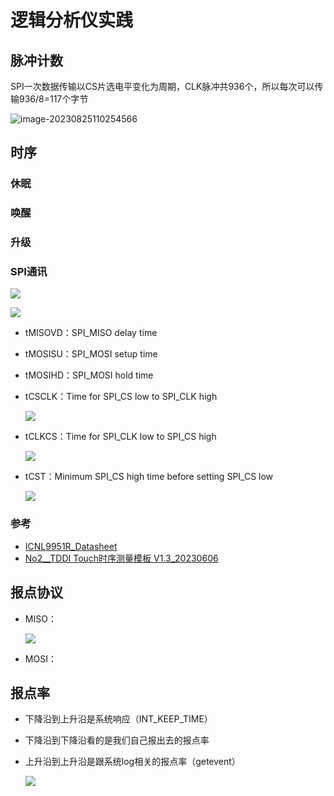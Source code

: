# 逻辑分析仪实践

## 脉冲计数

SPI一次数据传输以CS片选电平变化为周期，CLK脉冲共936个，所以每次可以传输936/8=117个字节

![image-20230825110254566](https://cdn.jsdelivr.net/gh/mrcq/Image@main/image-20230825110254566.png)

## 时序

### 休眠

### 唤醒

### 升级

### SPI通讯

![](https://cdn.jsdelivr.net/gh/mrcq/Image@main/image-20230914165345015.png)

![](https://cdn.jsdelivr.net/gh/mrcq/Image@main/image-20230914171117631.png)

- tMISOVD：SPI_MISO delay time

- tMOSISU：SPI_MOSI setup time

- tMOSIHD：SPI_MOSI hold time

- tCSCLK：Time for SPI_CS low to SPI_CLK high

  ![](https://cdn.jsdelivr.net/gh/mrcq/Image@main/image-20230914171039741.png)

- tCLKCS：Time for SPI_CLK low to SPI_CS high

  ![](https://cdn.jsdelivr.net/gh/mrcq/Image@main/image-20230915145555607.png)

- tCST：Minimum SPI_CS high time before setting SPI_CS low

  ![](https://cdn.jsdelivr.net/gh/mrcq/Image@main/image-20230915145051166.png)

### 参考

- [ICNL9951R_Datasheet](https://chiponeic.feishu.cn/file/Ixddbytpco6nRcx6X1RcYtHwn0d)
- [No2__TDDI Touch时序测量模板 V1.3_20230606](https://chiponeic.feishu.cn/sheets/BNJtsarEihiONithgbLcCu6HnIe?sheet=6cFAuM)

## 报点协议

- MISO：

  ![](https://cdn.jsdelivr.net/gh/mrcq/Image@main/image-20230825162039430.png)

  

- MOSI：

## 报点率

- 下降沿到上升沿是系统响应（INT_KEEP_TIME）
- 下降沿到下降沿看的是我们自己报出去的报点率
- 上升沿到上升沿是跟系统log相关的报点率（getevent）

  ![](https://cdn.jsdelivr.net/gh/mrcq/Image@main/image-20230825160650285.png)
